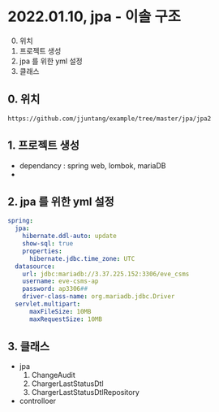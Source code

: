 # 2022.01.10, jpa - 이솔 구조

0. 위치 
1. 프로젝트 생성
2. jpa 를 위한 yml 설정
3. 클래스

## 0. 위치 
```https://github.com/jjuntang/example/tree/master/jpa/jpa2```

## 1. 프로젝트 생성
- dependancy : spring web, lombok, mariaDB
- 

## 2. jpa 를 위한 yml 설정
```yml
spring:
  jpa:
    hibernate.ddl-auto: update
    show-sql: true
    properties:
      hibernate.jdbc.time_zone: UTC
  datasource:
    url: jdbc:mariadb://3.37.225.152:3306/eve_csms
    username: eve-csms-ap
    password: ap3306##
    driver-class-name: org.mariadb.jdbc.Driver
  servlet.multipart:
      maxFileSize: 10MB
      maxRequestSize: 10MB
```

## 3. 클래스
- jpa
  1. ChangeAudit
  2. ChargerLastStatusDtl
  3. ChargerLastStatusDtlRepository
- controlloer

